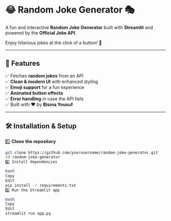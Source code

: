 # 😂 Random Joke Generator 🎭

A fun and interactive **Random Joke Generator** built with **Streamlit** and powered by the **Official Joke API**. 

Enjoy hilarious jokes at the click of a button! 🚀

---

## 🎯 Features

✅ Fetches **random jokes** from an API  
✅ **Clean & modern UI** with enhanced styling  
✅ **Emoji support** for a fun experience  
✅ **Animated button effects**  
✅ **Error handling** in case the API fails  
✅ Built with ❤️ by **Bisma Yousuf**  

---

## 🛠️ Installation & Setup

1️⃣ **Clone the repository**  
```bash
git clone https://github.com/yourusername/random-joke-generator.git
cd random-joke-generator
2️⃣ Install dependencies

bash
Copy
Edit
pip install -r requirements.txt
3️⃣ Run the Streamlit app

bash
Copy
Edit
streamlit run app.py
